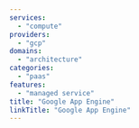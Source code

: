 ```yaml
---
services:
  - "compute"
providers:
  - "gcp"
domains:
  - "architecture"
categories:
  - "paas"
features:
  - "managed service"
title: "Google App Engine"
linkTitle: "Google App Engine"
---
```

